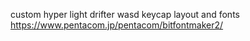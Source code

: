 custom hyper light drifter wasd keycap layout and fonts  
https://www.pentacom.jp/pentacom/bitfontmaker2/  
